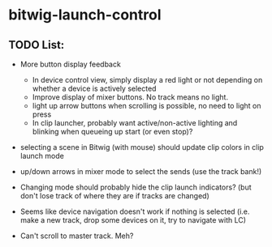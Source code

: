 # bitwig-launch-control

## TODO List:

* More button display feedback
  - In device control view, simply display a red light or not depending on whether a device is actively selected
  - Improve display of mixer buttons. No track means no light.
  - light up arrow buttons when scrolling is possible, no need to light on press
  - In clip launcher, probably want active/non-active lighting and blinking when queueing up start (or even stop)?

* selecting a scene in Bitwig (with mouse) should update clip colors in clip launch mode

* up/down arrows in mixer mode to select the sends (use the track bank!)

* Changing mode should probably hide the clip launch indicators? (but don't lose track of where they are if tracks are changed)

* Seems like device navigation doesn't work if nothing is selected (i.e. make a new track, drop some devices on it, try to navigate with LC)

* Can't scroll to master track. Meh?

